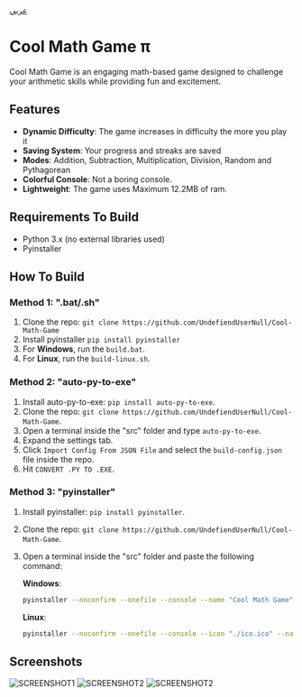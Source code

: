 <!-- Language: en -->

[عربي](https://github.com/UndefiendUserNull/Cool-Math-Game/tree/main/docs/en/ar)

# Cool Math Game π

Cool Math Game is an engaging math-based game designed to challenge your arithmetic skills while providing fun and excitement.

## Features

- **Dynamic Difficulty**: The game increases in difficulty the more you play it
- **Saving System**: Your progress and streaks are saved
- **Modes**: Addition, Subtraction, Multiplication, Division, Random and Pythagorean
- **Colorful Console**: Not a boring console.
- **Lightweight**: The game uses Maximum 12.2MB of ram.

## Requirements To Build

- Python 3.x (no external libraries used)
- Pyinstaller

## How To Build

### Method 1: ".bat/.sh"

1. Clone the repo: `git clone https://github.com/UndefiendUserNull/Cool-Math-Game`
2. Install pyinstaller `pip install pyinstaller`
3. For **Windows**, run the `build.bat`.
4. For **Linux**, run the `build-linux.sh`.

### Method 2: "auto-py-to-exe"

1. Install auto-py-to-exe: `pip install auto-py-to-exe`.
2. Clone the repo: `git clone https://github.com/UndefiendUserNull/Cool-Math-Game`.
3. Open a terminal inside the "src" folder and type `auto-py-to-exe`.
4. Expand the settings tab.
5. Click `Import Config From JSON File` and select the `build-config.json` file inside the repo.
6. Hit `CONVERT .PY TO .EXE`.

### Method 3: "pyinstaller"

1. Install pyinstaller: `pip install pyinstaller`.
2. Clone the repo: `git clone https://github.com/UndefiendUserNull/Cool-Math-Game`.
3. Open a terminal inside the "src" folder and paste the following command:

   **Windows**:

   ```bash
   pyinstaller --noconfirm --onefile --console --name "Cool Math Game" --add-data "colors.py;." --add-data "filesHandler.py;." --add-data "game.py;." --add-data "geometryGame.py;." --add-data "globals.py;." --add-data "main.py;." --add-data "utils.py;."  "src\main.py"
   ```

   **Linux**:

   ```bash
   pyinstaller --noconfirm --onefile --console --icon "./ico.ico" --name "Cool Math Game" --add-data "colors.py:." --add-data "filesHandler.py:." --add-data "game.py:." --add-data "geometryGame.py:." --add-data "globals.py:." --add-data "main.py:." --add-data "utils.py:." "main.py"
   ```

## Screenshots

![SCREENSHOT1](https://i.imgur.com/a7iSmvW.png?raw=true "Screenshot")
![SCREENSHOT2](https://i.imgur.com/ZQvIrIh.png?raw=true "Screenshot2")
![SCREENSHOT2](https://i.imgur.com/Agr8bJ3.png?raw=true "Screenshot3")
